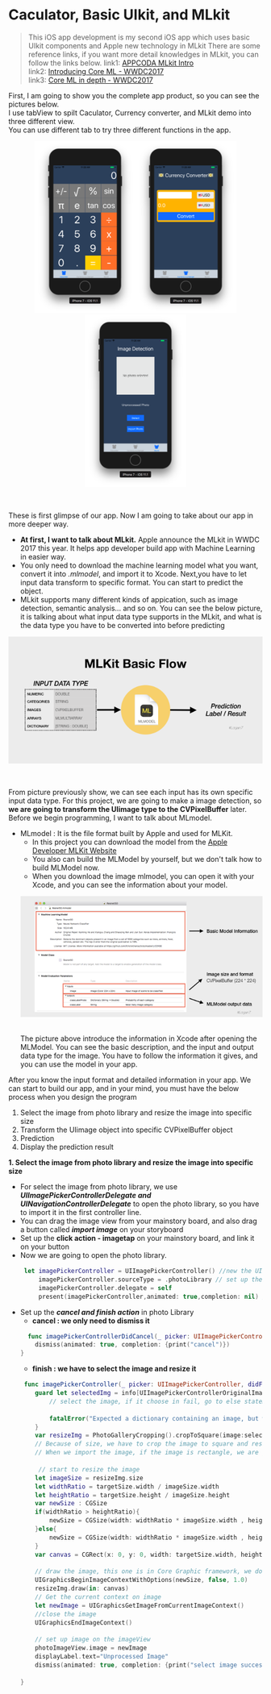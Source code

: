 # Caculator, Basic UIkit, and MLkit
> This iOS app development is my second iOS app which uses basic UIkit components and Apple new technology in MLkit
> There are some reference links, if you want more detail knowledges in MLkit, you can follow the links below.
> link1: [APPCODA MLkit Intro](https://www.appcoda.com/coreml-introduction/)</br>
> link2: [Introducing Core ML - WWDC2017](https://developer.apple.com/videos/play/wwdc2017/703/)</br>
> link3: [Core ML in depth - WWDC2017](https://developer.apple.com/videos/play/wwdc2017/710/)</br>

First, I am going to show you the complete app product, so you can see the pictures below.</br>
I use tabView to spilt Caculator, Currency converter, and MLkit demo into three different view.</br>
You can use different tab to try three different functions in the app.
<p align="center">
<img alt="Calculator" src="https://github.com/HermesKeng/Caculator/blob/master/image/Caculator.png" width="200"><img alt="Currency Converter" src="https://github.com/HermesKeng/Caculator/blob/master/image/Currency%20Converter.png" width="200"><img alt="MLkit Demo" src="https://github.com/HermesKeng/Caculator/blob/master/image/MLkit.png" width="200">
</p></br>

These is first glimpse of our app. Now I am going to take about our app in more deeper way.</br>
- **At first, I want to talk about MLkit.** Apple announce the MLkit in WWDC 2017 this year. It helps app developer build app with Machine Learning in easier way.</br>
- You only need to download the machine learning model what you want, convert it into *.mlmodel*, and import it to Xcode. Next,you have to let input data transform to specific format. You can start to predict the object.</br> 
- MLkit supports many different kinds of appication, such as image detection, semantic analysis... and so on. 
You can see the below picture, it is talking about what input data type supports in the MLkit, and what is the data type you have to be converted into before predicting</br>

<p align="center">
<img alt="MLkit Flow" src="https://github.com/HermesKeng/Caculator/blob/master/image/MLmodelFlow.png" >
</p></br>

From picture previously show, we can see each input has its own specific input data type. For this project, we are going to make a image detection, so **we are going to transform the UIimage type to the CVPixelBuffer** later. Before we begin programming, I want to talk about MLmodel. </br>
- MLmodel : It is the file format built by Apple and used for MLKit.
  - In this project you can download the model from the [Apple Developer MLKit Website](https://developer.apple.com/machine-learning/)
  - You also can build the MLModel by yourself, but we don't talk how to build MLModel now.
  - When you download the image mlmodel, you can open it with your Xcode, and you can see the information about your model.
  <p align="center">
  <img alt="Xcode MLKit information" src="https://github.com/HermesKeng/Caculator/blob/master/image/XcodeInfo.jpeg" >
  </p></br>
    The picture above introduce the information in Xcode after opening the MLModel. You can see the basic description, and the input and output data type for the image. You have to follow the information it gives, and you can use the model in your app.

After you know the input format and detailed information in your app. We can start to build our app, and in your mind, you must have the below process when you design the program
  
 1. Select the image from photo library and resize the image into specific size
 2. Transform the UIimage object into specific CVPixelBuffer object
 3. Prediction
 4. Display the prediction result
 
**1. Select the image from photo library and resize the image into specific size**

 - For select the image from photo library, we use ***UIImagePickerControllerDelegate and UINavigationControllerDelegate*** to open the photo library, so you have to import it in the first controller line.
 - You can drag the image view from your mainstory board, and also drag a button called ***import image*** on your storyboard
 - Set up the **click action - imagetap** on your mainstory board, and link it on your button
 - Now we are going to open the photo library. 
   ```swift
    let imagePickerController = UIImagePickerController() //new the UIImagePickerController
        imagePickerController.sourceType = .photoLibrary // set up the photoLibrary
        imagePickerController.delegate = self
        present(imagePickerController,animated: true,completion: nil) // open the photoLibrary
   ```
 - Set up the ***cancel and finish action*** in photo Library
   - **cancel : we only need to dismiss it**
    ```swift
      func imagePickerControllerDidCancel(_ picker: UIImagePickerController) {
        dismiss(animated: true, completion: {print("cancel")})
    }
    ```
   - **finish : we have to select the image and resize it**
    ```swift
     func imagePickerController(_ picker: UIImagePickerController, didFinishPickingMediaWithInfo info: [String : Any]) {
        guard let selectedImg = info[UIImagePickerControllerOriginalImage] as? UIImage else{ 
            // select the image, if it choose in fail, go to else statement
            
            fatalError("Expected a dictionary containing an image, but was provided the following: \(info)")
        }
        var resizeImg = PhotoGalleryCropping().cropToSquare(image:selectedImg) 
        // Because of size, we have to crop the image to square and resize it. 
        // When we import the image, if the image is rectangle, we are going to crop the image to square size
         
         // start to resize the image 
        let imageSize = resizeImg.size
        let widthRatio = targetSize.width / imageSize.width
        let heightRatio = targetSize.height / imageSize.height
        var newSize : CGSize
        if(widthRatio > heightRatio){
            newSize = CGSize(width: widthRatio * imageSize.width , height: heightRatio * imageSize.height)
        }else{
            newSize = CGSize(width: widthRatio * imageSize.width , height: heightRatio * imageSize.height)
        }
        var canvas = CGRect(x: 0, y: 0, width: targetSize.width, height: targetSize.height)
        
        // draw the image, this one is in Core Graphic framework, we don't talk about now.
        UIGraphicsBeginImageContextWithOptions(newSize, false, 1.0)
        resizeImg.draw(in: canvas)
        // Get the current context on image
        let newImage = UIGraphicsGetImageFromCurrentImageContext()
        //close the image 
        UIGraphicsEndImageContext()
        
        // set up image on the imageView
        photoImageView.image = newImage
        displayLabel.text="Unprocessed Image"
        dismiss(animated: true, completion: {print("select image successfully")})
        
    }

    ```
 






